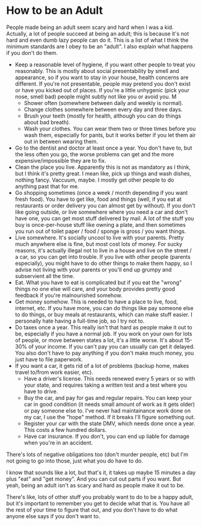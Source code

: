 How to be an Adult
==================

People made being an adult seem scary and hard when I was a kid. Actually, a lot of people succeed at being an adult; this is because it's not hard and even dumb lazy people can do it. This is a list of what I think the minimum standards are I obey to be an "adult". I also explain what happens if you don't do them.

- Keep a reasonable level of hygiene, if you want other people to treat you reasonably. This is mostly about social presentability by smell and appearance, so if you want to stay in your house, health concerns are different. If you're not presentable, people may pretend you don't exist or have you kicked out of places. If you're a little unhygenic (pick your nose, smell bad) people might subtly not like you or avoid you. M
    - Shower often (somewhere between daily and weekly is normal).
    - Change clothes somewhere between every day and three days.
    - Brush your teeth (mostly for health, although you can do things about bad breath).
    - Wash your clothes. You can wear them two or three times before you wash them, especially for pants, but it works better if you let them air out in between wearing them.
- Go to the dentist and doctor at least once a year. You don't have to, but the less often you go, the worse problems can get and the more expensive/impossible they are to fix.
- Clean the place you live. Apparently this is not as mandatory as I think, but I think it's pretty great. I mean like, pick up things and wash dishes, nothing fancy. Vaccuum, maybe. I mostly get other people to do anything past that for me.
- Go shopping sometimes (once a week / month depending if you want fresh food). You have to get like, food and things (well, if you eat at restaurants or order delivery you can almost get by without). If you don't like going outside, or live somewhere where you need a car and don't have one, you can get most stuff delivered by mail. A lot of the stuff you buy is once-per-house stuff like owning a plate, and then sometimes you run out of toilet paper / food / sponge is gross / you want things.
- Live somewhere. It's socially uncool to live with your parents. Pretty much anywhere else is fine, but most cost lots of money. For sucky reasons, it's actually illegal not to live in a house and live on the street / a car, so you can get into trouble. If you live with other people (parents especially), you might have to do other things to make them happy, so I advise not living with your parents or you'll end up grumpy and subservient all the time.
- Eat. What you have to eat is complicated but if you eat the "wrong" things no one else will care, and your body provides pretty good feedback if you're malnourished somehow.
- Get money somehow. This is needed to have a place to live, food, internet, etc. If you have more, you can do things like pay someone else to do things, or buy meals at restaurants, which can make stuff easier. I personally hate having a full-time job, so I try not to.
- Do taxes once a year. This really isn't that hard as people make it out to be, especially if you have a normal job. If you work on your own for lots of people, or move between states a lot, it's a little worse. It's about 15-30% of your income. If you can't pay you can usually can get it delayed. You also don't have to pay anything if you don't make much money, you just have to file paperwork.
- If you want a car, it gets rid of a lot of problems (backup home, makes travel to/from work easier, etc).
    - Have a driver's license. This needs renewed every 5 years or so with your state, and requires taking a written test and a test where you have to drive.
    - Buy the car, and pay for gas and regular repairs. You can keep your car in good condition (it needs small amount of work as it gets older) or pay someone else to. I've never had maintainance work done on my car, I use the "hope" method. If it breaks I'll figure something out.
    - Register your car with the state DMV, which needs done once a year. This costs a few hundred dollars.
    - Have car insurance. If you don't, you can end up liable for damage when you're in an accident.

There's lots of negative obligations too (don't murder people, etc) but I'm not going to go into those, just what you do have to do.

I know that sounds like a lot, but that's it, it takes up maybe 15 minutes a day plus "eat" and "get money". And you can cut out parts if you want. But yeah, being an adult isn't as scary and hard as people make it out to be.

There's like, lots of other stuff you probably want to do to be a happy adult, but it's important to remember you get to decide what that is. You have all the rest of your time to figure that out, and you don't have to do what anyone else says if you don't want to.

